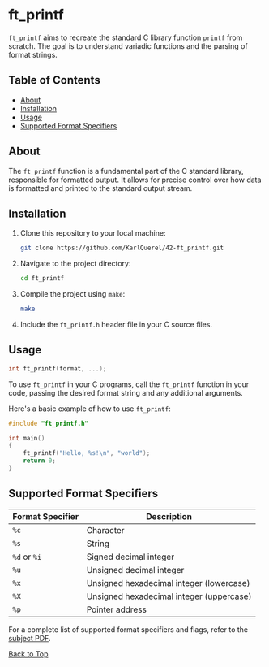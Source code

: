 <a id="top"></a>
# ft_printf
`ft_printf` aims to recreate the standard C library function `printf` from scratch. The goal is to understand variadic functions and the parsing of format strings.

## Table of Contents
- [About](#about)
- [Installation](#installation)
- [Usage](#usage)
- [Supported Format Specifiers](#supported-format-specifiers)


## About
The `ft_printf` function is a fundamental part of the C standard library, responsible for formatted output. It allows for precise control over how data is formatted and printed to the standard output stream.


## Installation
1. Clone this repository to your local machine:
	```sh
	git clone https://github.com/KarlQuerel/42-ft_printf.git
	```

2. Navigate to the project directory:
	```sh
	cd ft_printf
	```

3. Compile the project using `make`:
	```sh
	make
	```
4. Include the `ft_printf.h` header file in your C source files.

## Usage
```c
int	ft_printf(format, ...);
```
To use `ft_printf` in your C programs, call the `ft_printf` function in your code, passing the desired format string and any additional arguments.

Here's a basic example of how to use `ft_printf`:

```c
#include "ft_printf.h"

int main()
{
	ft_printf("Hello, %s!\n", "world");
	return 0;
}
```

## Supported Format Specifiers
| Format Specifier | Description                                       |
|------------------|---------------------------------------------------|
| `%c`             | Character                                         |
| `%s`             | String                                            |
| `%d` or `%i`     | Signed decimal integer                            |
| `%u`             | Unsigned decimal integer                          |
| `%x`             | Unsigned hexadecimal integer (lowercase)          |
| `%X`             | Unsigned hexadecimal integer (uppercase)          |
| `%p`             | Pointer address                                   |


For a complete list of supported format specifiers and flags, refer to the [subject PDF](https://github.com/KarlQuerel/ft_printf/blob/master/docs/en.subject.pdf).

[Back to Top](#top)
